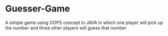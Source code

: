 # Guesser-Game
A simple game using OOPS concept in JAVA in which one player will pick up the number and three other players will guess that number

